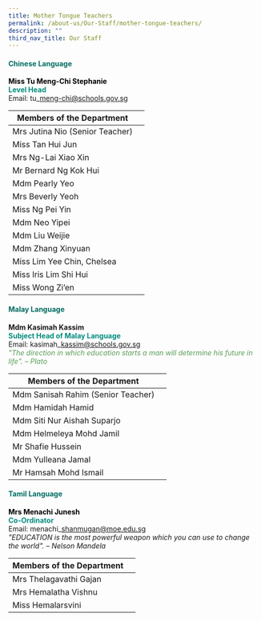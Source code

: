 ```yaml
---
title: Mother Tongue Teachers
permalink: /about-us/Our-Staff/mother-tongue-teachers/
description: ""
third_nav_title: Our Staff
---
```

#### <b style="color:#016C62;">Chinese Language </b>
<b style="color:black;">Miss Tu Meng-Chi Stephanie</b><br>
<b style="color:#038C7F;">Level Head</b><br>
Email: tu\_meng-chi@schools.gov.sg<br>


|Members of the Department |  |
| -------- | -------- | 
|Mrs Jutina Nio (Senior Teacher)|  | 
|Miss Tan Hui Jun|
|Mrs Ng-Lai Xiao Xin|
|Mr Bernard Ng Kok Hui|
|Mdm Pearly Yeo
|Mrs Beverly Yeoh
|Miss Ng Pei Yin
|Mdm Neo Yipei
|Mdm Liu Weijie
|Mdm Zhang Xinyuan
|Miss Lim Yee Chin, Chelsea
|Miss Iris Lim Shi Hui
|Miss Wong Zi’en

#### <b style="color:#016C62;">Malay Language </b>
**Mdm Kasimah Kassim**<br>
<b style="color:#038C7F;">Subject Head of Malay Language</b><br>
Email: kasimah\_kassim@schools.gov.sg<br>
<i style="color:#5A9C56;">"The direction in which education starts a man will determine his future in life". – Plato</i>

|Members of the Department |  |
| -------- | -------- | 
|Mdm Sanisah Rahim (Senior Teacher)|
|Mdm Hamidah Hamid|
|Mdm Siti Nur Aishah Suparjo|
|Mdm Helmeleya Mohd Jamil|
|Mr Shafie Hussein|
|Mdm Yulleana Jamal|
|Mr Hamsah Mohd Ismail|

#### <b style="color:#016C62;">Tamil Language </b>
<b style="color:black;">Mrs Menachi Junesh</b><br>
<b style="color:#038C7F;">Co-Ordinator</b><br>
Email: menachi\_shanmugan@moe.edu.sg<br>
*"EDUCATION is the most powerful weapon which you can use to change the world". – Nelson Mandela*

|Members of the Department |  |
| -------- | -------- | 
|Mrs Thelagavathi Gajan|
|Mrs Hemalatha Vishnu|
|Miss Hemalarsvini|